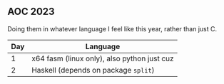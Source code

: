 
## AOC 2023

Doing them in whatever language I feel like this year, rather than just C.

| Day    | Language                                          |
| ------ | ------------------------------------------------  |
| 1      | x64 fasm (linux only), also python just cuz       |
| 2      | Haskell (depends on package `split`)              |